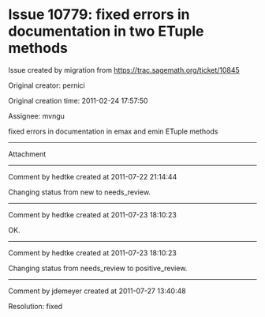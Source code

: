 # Issue 10779: fixed errors in documentation in two ETuple methods

Issue created by migration from https://trac.sagemath.org/ticket/10845

Original creator: pernici

Original creation time: 2011-02-24 17:57:50

Assignee: mvngu

fixed errors in documentation in emax and emin ETuple methods


---

Attachment


---

Comment by hedtke created at 2011-07-22 21:14:44

Changing status from new to needs_review.


---

Comment by hedtke created at 2011-07-23 18:10:23

OK.


---

Comment by hedtke created at 2011-07-23 18:10:23

Changing status from needs_review to positive_review.


---

Comment by jdemeyer created at 2011-07-27 13:40:48

Resolution: fixed
